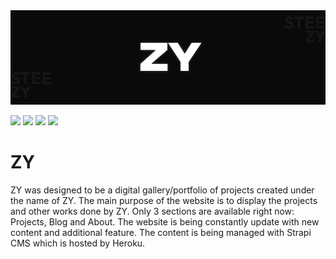 <img src="./public/readme/cover.png">
<p>
  <img src="https://img.shields.io/badge/Next-black?style=for-the-badge&logo=next.js&logoColor=white">
  <img src="https://img.shields.io/badge/react-%2320232a.svg?style=for-the-badge&logo=react&logoColor=%2361DAFB">
  <img src="https://img.shields.io/badge/typescript-%23007ACC.svg?style=for-the-badge&logo=typescript&logoColor=white">
  <img src="https://img.shields.io/badge/tailwindcss-%2338B2AC.svg?style=for-the-badge&logo=tailwind-css&logoColor=white">
</p>

# ZY

ZY was designed to be a digital gallery/portfolio of projects created under the name of ZY. The main purpose of the website is to display the projects and other works done by ZY. Only 3 sections are available right now: Projects, Blog and About. The website is being constantly update with new content and additional feature. The content is being managed with Strapi CMS which is hosted by Heroku.
